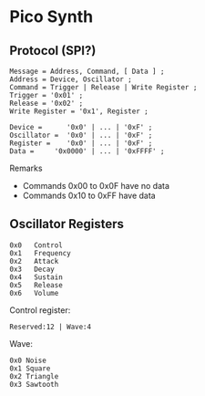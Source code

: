 # Pico Synth

## Protocol (SPI?)

    Message = Address, Command, [ Data ] ;
    Address = Device, Oscillator ;
    Command = Trigger | Release | Write Register ;
    Trigger = '0x01' ;
    Release = '0x02' ;
    Write Register = '0x1', Register ;

    Device =      '0x0' | ... | '0xF' ;
    Oscillator =  '0x0' | ... | '0xF' ;
    Register =    '0x0' | ... | '0xF' ;
    Data =     '0x0000' | ... | '0xFFFF' ;

Remarks
- Commands 0x00 to 0x0F have no data
- Commands 0x10 to 0xFF have data

## Oscillator Registers

    0x0   Control
    0x1   Frequency
    0x2   Attack
    0x3   Decay
    0x4   Sustain
    0x5   Release
    0x6   Volume

Control register:

    Reserved:12 | Wave:4

Wave:

    0x0 Noise
    0x1 Square
    0x2 Triangle
    0x3 Sawtooth
